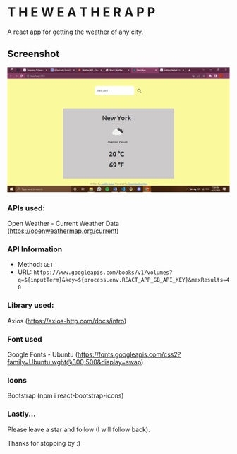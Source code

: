 # T H E  W E A T H E R  A P P 
A react app for getting the weather of any city.

## Screenshot
![](./public/the-weather-app.png)

### APIs used:
Open Weather - Current Weather Data (https://openweathermap.org/current)

### API Information
- Method: `GET`
- URL: `https://www.googleapis.com/books/v1/volumes?q=${inputTerm}&key=${process.env.REACT_APP_GB_API_KEY}&maxResults=40`

### Library used:
Axios (https://axios-http.com/docs/intro)

### Font used
Google Fonts - Ubuntu (https://fonts.googleapis.com/css2?family=Ubuntu:wght@300;500&display=swap) 

### Icons 
Bootstrap (npm i react-bootstrap-icons)

### Lastly...
Please leave a star and follow (I will follow back).

Thanks for stopping by :)
